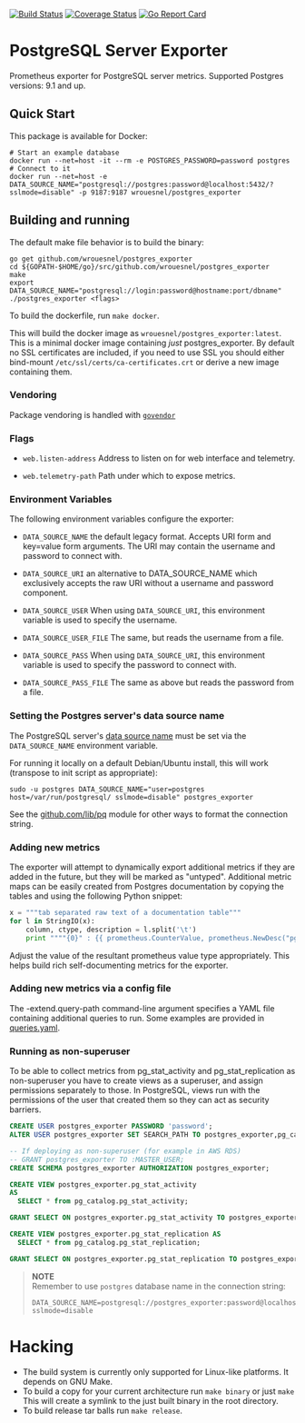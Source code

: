[![Build Status](https://travis-ci.org/wrouesnel/postgres_exporter.svg?branch=master)](https://travis-ci.org/wrouesnel/postgres_exporter)
[![Coverage Status](https://coveralls.io/repos/github/wrouesnel/postgres_exporter/badge.svg?branch=master)](https://coveralls.io/github/wrouesnel/postgres_exporter?branch=master)
[![Go Report Card](https://goreportcard.com/badge/github.com/wrouesnel/postgres_exporter)](https://goreportcard.com/report/github.com/wrouesnel/postgres_exporter)

# PostgreSQL Server Exporter

Prometheus exporter for PostgreSQL server metrics.
Supported Postgres versions: 9.1 and up.

## Quick Start
This package is available for Docker:
```
# Start an example database
docker run --net=host -it --rm -e POSTGRES_PASSWORD=password postgres
# Connect to it
docker run --net=host -e DATA_SOURCE_NAME="postgresql://postgres:password@localhost:5432/?sslmode=disable" -p 9187:9187 wrouesnel/postgres_exporter
```

## Building and running
The default make file behavior is to build the binary:
```
go get github.com/wrouesnel/postgres_exporter
cd ${GOPATH-$HOME/go}/src/github.com/wrouesnel/postgres_exporter
make
export DATA_SOURCE_NAME="postgresql://login:password@hostname:port/dbname"
./postgres_exporter <flags>
```

To build the dockerfile, run `make docker`.

This will build the docker image as `wrouesnel/postgres_exporter:latest`. This
is a minimal docker image containing *just* postgres_exporter. By default no SSL
certificates are included, if you need to use SSL you should either bind-mount
`/etc/ssl/certs/ca-certificates.crt` or derive a new image containing them.

### Vendoring
Package vendoring is handled with [`govendor`](https://github.com/kardianos/govendor)

### Flags

* `web.listen-address`
  Address to listen on for web interface and telemetry.

* `web.telemetry-path`
  Path under which to expose metrics.

### Environment Variables

The following environment variables configure the exporter:

* `DATA_SOURCE_NAME`
  the default legacy format. Accepts URI form and key=value form arguments. The
  URI may contain the username and password to connect with.

* `DATA_SOURCE_URI`
   an alternative to DATA_SOURCE_NAME which exclusively accepts the raw URI
   without a username and password component.

* `DATA_SOURCE_USER`
  When using `DATA_SOURCE_URI`, this environment variable is used to specify
  the username.
* `DATA_SOURCE_USER_FILE`
  The same, but reads the username from a file.

* `DATA_SOURCE_PASS`
  When using `DATA_SOURCE_URI`, this environment variable is used to specify
  the password to connect with.
* `DATA_SOURCE_PASS_FILE`
  The same as above but reads the password from a file.

### Setting the Postgres server's data source name

The PostgreSQL server's [data source name](http://en.wikipedia.org/wiki/Data_source_name)
must be set via the `DATA_SOURCE_NAME` environment variable.

For running it locally on a default Debian/Ubuntu install, this will work (transpose to init script as appropriate):

    sudo -u postgres DATA_SOURCE_NAME="user=postgres host=/var/run/postgresql/ sslmode=disable" postgres_exporter

See the [github.com/lib/pq](http://github.com/lib/pq) module for other ways to format the connection string.

### Adding new metrics

The exporter will attempt to dynamically export additional metrics if they are added in the
future, but they will be marked as "untyped". Additional metric maps can be easily created
from Postgres documentation by copying the tables and using the following Python snippet:

```python
x = """tab separated raw text of a documentation table"""
for l in StringIO(x):
    column, ctype, description = l.split('\t')
    print """"{0}" : {{ prometheus.CounterValue, prometheus.NewDesc("pg_stat_database_{0}", "{2}", nil, nil) }}, """.format(column.strip(), ctype, description.strip())
```
Adjust the value of the resultant prometheus value type appropriately. This helps build
rich self-documenting metrics for the exporter.

### Adding new metrics via a config file

The -extend.query-path command-line argument specifies a YAML file containing additional queries to run.
Some examples are provided in [queries.yaml](queries.yaml).

### Running as non-superuser

To be able to collect metrics from pg_stat_activity and pg_stat_replication as non-superuser you have to create views as a superuser, and assign permissions separately to those.  In PostgreSQL, views run with the permissions of the user that created them so they can act as security barriers.

```sql
CREATE USER postgres_exporter PASSWORD 'password';
ALTER USER postgres_exporter SET SEARCH_PATH TO postgres_exporter,pg_catalog;

-- If deploying as non-superuser (for example in AWS RDS)
-- GRANT postgres_exporter TO :MASTER_USER;
CREATE SCHEMA postgres_exporter AUTHORIZATION postgres_exporter;

CREATE VIEW postgres_exporter.pg_stat_activity
AS
  SELECT * from pg_catalog.pg_stat_activity;

GRANT SELECT ON postgres_exporter.pg_stat_activity TO postgres_exporter;

CREATE VIEW postgres_exporter.pg_stat_replication AS
  SELECT * from pg_catalog.pg_stat_replication;

GRANT SELECT ON postgres_exporter.pg_stat_replication TO postgres_exporter;
```

> **NOTE**
> <br />Remember to use `postgres` database name in the connection string:
> ```
> DATA_SOURCE_NAME=postgresql://postgres_exporter:password@localhost:5432/postgres?sslmode=disable
> ```

# Hacking

* The build system is currently only supported for Linux-like platforms. It
  depends on GNU Make.
* To build a copy for your current architecture run `make binary` or just `make`
  This will create a symlink to the just built binary in the root directory.
* To build release tar balls run `make release`.
